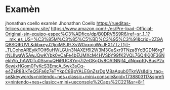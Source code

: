 # Examèn
jhonathan coello examèn
Jhonathan Coello
https://rueditas-felices.company.site/
https://www.amazon.com/-/es/Pre-load-Official-Original-sin-equipo-espec%C3%ADfico/dp/B0DRV5S9R6/ref=sr_1_1?__mk_es_US=%C3%85M%C3%85%C5%BD%C3%95%C3%91&crid=2ZGAQ8SQIRUVL&dib=eyJ2IjoiMSJ9.XvW0vxqjoWoJFX17TzT1jT-_TLCohxAREyikTOlf6uHWLGUn3NAXEf6I2W3M3CaSxr9TNza8YcBGDN6rg7rNLIIwaW5AwJQwKYbk0vCaFe4bEUMXcM4HVSbY99fK2VQL76Q4Kj0F36NekhYo_hAW0Tu0SsmuQHiRUC8Ymj7i2eGKgOv8OAtNNjf4_dNpxpf0yBusP2x6ewjxHGom0FyKcS3EmcA_5wk3sCq-e4ZsR88.kTeQSFa6z7eTYkpC8BpYALEGnZsrDgM8aAqub0TknWs&dib_tag=se&keywords=nintendo+nes+classic+mini+console&qid=1738803117&sprefix=nintendo+nes+clasicc+mini+ueconsole%2Caps%2C221&sr=8-1
